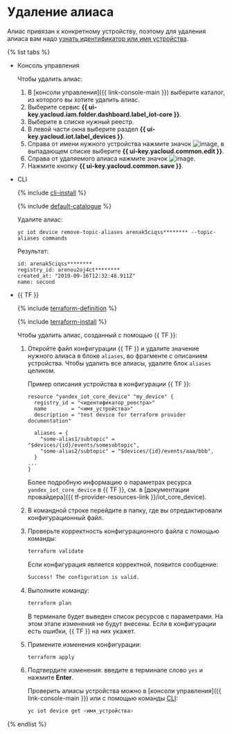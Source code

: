 # Удаление алиаса

Алиас привязан к конкретному устройству, поэтому для удаления алиаса вам надо [узнать идентификатор или имя устройства](../device-list.md).

{% list tabs %}

- Консоль управления

   Чтобы удалить алиас:

   1. В [консоли управления]({{ link-console-main }}) выберите каталог, из которого вы хотите удалить алиас.
   1. Выберите сервис **{{ ui-key.yacloud.iam.folder.dashboard.label_iot-core }}**.
   1. Выберите в списке нужный реестр.
   1. В левой части окна выберите раздел **{{ ui-key.yacloud.iot.label_devices }}**.
   1. Справа от имени нужного устройства нажмите значок ![image](../../../../_assets/horizontal-ellipsis.svg), в выпадающем списке выберите **{{ ui-key.yacloud.common.edit }}**.
   1. Справа от удаляемого алиаса нажмите значок ![image](../../../../_assets/cross.svg).
   1. Нажмите кнопку **{{ ui-key.yacloud.common.save }}**.

- CLI
    
    {% include [cli-install](../../../../_includes/cli-install.md) %}
    
    {% include [default-catalogue](../../../../_includes/default-catalogue.md) %}
    
    Удалите алиас: 
    
    ```
    yc iot device remove-topic-aliases arenak5ciqss******** --topic-aliases commands
    ```
	
	Результат:
	```
	id: arenak5ciqss********
    registry_id: arenou2oj4ct********
    created_at: "2019-09-16T12:32:48.911Z"
    name: second
    ``` 

- {{ TF }}

  {% include [terraform-definition](../../../../_tutorials/terraform-definition.md) %}
  
  {% include [terraform-install](../../../../_includes/terraform-install.md) %}

  Чтобы удалить алиас, созданный с помощью {{ TF }}:
  
  1. Откройте файл конфигурации {{ TF }} и удалите значение нужного алиаса в блоке `aliases`, во фрагменте с описанием устройства. Чтобы удалить все алиасы, удалите блок `aliases` целиком.

      Пример описания устройства в конфигурации {{ TF }}:

      ```hcl
      resource "yandex_iot_core_device" "my_device" {
        registry_id = "<идентификатор_реестра>"
        name        = "<имя_устройства>"
        description = "test device for terraform provider documentation"

        aliases = {
          "some-alias1/subtopic" = "$devices/{id}/events/somesubtopic",
          "some-alias2/subtopic" = "$devices/{id}/events/aaa/bbb",
        }
      ...
      }
      ```

      Более подробную информацию о параметрах ресурса `yandex_iot_core_device` в {{ TF }}, см. в [документации провайдера]({{ tf-provider-resources-link }}/iot_core_device).
  1. В командной строке перейдите в папку, где вы отредактировали конфигурационный файл.
  1. Проверьте корректность конфигурационного файла с помощью команды:

      ```bash
      terraform validate
      ```
     
      Если конфигурация является корректной, появится сообщение:
     
      ```bash
      Success! The configuration is valid.
      ```

  1. Выполните команду:

      ```bash
      terraform plan
      ```
  
      В терминале будет выведен список ресурсов с параметрами. На этом этапе изменения не будут внесены. Если в конфигурации есть ошибки, {{ TF }} на них укажет.
  1. Примените изменения конфигурации:

      ```bash
      terraform apply
      ```
     
  1. Подтвердите изменения: введите в терминале слово `yes` и нажмите **Enter**.

      Проверить алиасы устройства можно в [консоли управления]({{ link-console-main }}) или с помощью команды [CLI](../../../../cli/quickstart.md):

      ```bash
      yc iot device get <имя_устройства>
      ```

{% endlist %}